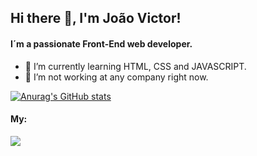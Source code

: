 ## Hi there 👋, I'm João Victor! 

<!--
**Jvictorcz/Jvictorcz** is a ✨ _special_ ✨ repository because its `README.md` (this file) appears on your GitHub profile.

Here are some ideas to get you started:

- 🔭 I’m currently working on ...
- 🌱 I’m currently learning ...
- 👯 I’m looking to collaborate on ...
- 🤔 I’m looking for help with ...
- 💬 Ask me about ...
- 📫 How to reach me: ...
- 😄 Pronouns: ...
- ⚡ Fun fact: ...
-->
#### I´m a passionate Front-End web developer.
- 🌱 I’m currently learning HTML, CSS and JAVASCRIPT.
- 🔭 I’m not working at any company right now. 

<!--
<a href="https://github.com/anuraghazra/github-readme-stats">
  <img src="![Anurag's GitHub stats](https://github-readme-stats.vercel.app/api?username=Jvictorcz&theme=gotham)" />
  <img src="![Top Langs](https://github-readme-stats.vercel.app/api/top-langs/?username=Jvictorcz&layout=compact&theme=gotham)" />
 </a>
  -->
  
[![Anurag's GitHub stats](https://github-readme-stats.vercel.app/api?username=anuraghazra)](https://github.com/anuraghazra/github-readme-stats)




#### My:<a href="https://www.linkedin.com/in/joaovictorcz/" >
<img src="https://img.shields.io/badge/LinkedIn-0077B5?style=for-the-badge&logo=linkedin&logoColor=white" href="https://www.linkedin.com/in/joaovictorcz/" />
</a>
